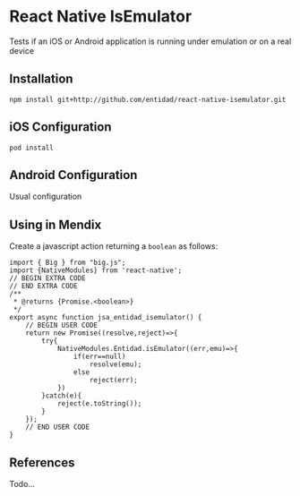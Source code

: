 # React Native IsEmulator
Tests if an iOS or Android application is running under emulation or on a real device

## Installation

```
npm install git+http://github.com/entidad/react-native-isemulator.git
```

## iOS Configuration
```
pod install
```

## Android Configuration
Usual configuration

## Using in Mendix
Create a javascript action returning a `boolean` as follows:

```
import { Big } from "big.js";
import {NativeModules} from 'react-native';
// BEGIN EXTRA CODE
// END EXTRA CODE
/**
 * @returns {Promise.<boolean>}
 */
export async function jsa_entidad_isemulator() {
	// BEGIN USER CODE
	return new Promise((resolve,reject)=>{
		try{
			NativeModules.Entidad.isEmulator((err,emu)=>{
				if(err==null)
					resolve(emu);
				else
					reject(err);
			})
		}catch(e){
			reject(e.toString());
		}
	});
	// END USER CODE
}
```

## References
Todo...
